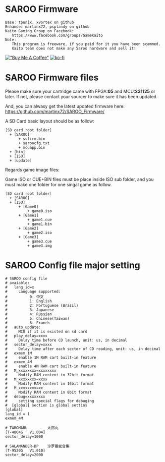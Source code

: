 # SAROO Firmware

<pre><code class="fenced-code-block language-SAROO">Base: tpunix, xvortex on github
Enhance: martinx72, psplandy on github
Kaito Gaming Group on Facebook:
   https://www.facebook.com/groups/GameKaito
Note:
   This program is freeware, if you paid for it you have been scammed.
   Kaito team does not make any Saroo hardware and sell it!
</code></pre>

[!["Buy Me A Coffee"](https://www.buymeacoffee.com/assets/img/custom_images/orange_img.png)](https://www.buymeacoffee.com/rgrdev)  [![ko-fi](https://ko-fi.com/img/githubbutton_sm.svg)](https://ko-fi.com/I2I1J3G3I)

# SAROO Firmware files

Please make sure your cartridge came with FPGA:**05** and MCU:**231125** or later. If not, please contact your sourcer to make sure it has been updated.

And, you can alwasy get the latest updated firmware here: https://github.com/martinx72/SAROO_Firmware/

A SD Card basic layout should be as follow:

<pre><code class="fenced-code-block language-SAROO">[SD card root folder]
  + [SAROO]
      + ssfirm.bin
      + saroocfg.txt
      + mcuapp.bin
  + [bin]
  + [ISO]
  + [update]
</code></pre>

Regards game image files:

Game ISO or CUE+BIN files must be place inside ISO sub folder, and you must make one folder for one singal game as follow.

<pre><code class="fenced-code-block language-SAROO">[SD card root folder]
  + [SAROO]
  + [ISO]
      + [Game0]
          + game0.iso
      + [Game1] 
          + game1.cue
          + game1.bin
      + [Game2] 
          + game2.iso
      + [Game3] 
          + game3.cue
          + game3.img
</code></pre>

# SAROO Config file major setting

<pre><code class="fenced-code-block language-SAROO"># SAROO config file
# avaiable:
#   lang_id=x
#     Language supported:  
#          0: 中文  
#          1: English 
#          2: Portuguese (Brazil)
#          3: Japanese 
#          4: Russian 
#          5: Chinese(Taiwan) 
#          6: Franch
#   auto_update:
#     MCU if it is existed on sd card
#   play_delay=xxxx
#     Delay time before CD launch, unit: us, in decimal
#   sector_delay=xxxx
#     Delay time after each sector of CD reading, unit: us, in decimal
#   exmem_1M
#     enable 1M RAM cart built-in feature
#   exmem_4M
#     enable 4M RAM cart built-in feature
#   M_xxxxxxxx=xxxxxxxx
#     Modify RAM content in 32bit format
#   M_xxxxxxxx=xxxx
#     Modify RAM content in 16bit format
#   M_xxxxxxxx=xx
#     Modify RAM content in 8bit format
#   debug=xxxxxxxx
#     setting special flags for debuging
#  [global] section is global settins
[global]
lang_id = 1
exmem_4M

# TAROMARU         太郎丸
[T-4804G   V1.004]
sector_delay=1000

# SALAMANDER-DP    沙罗曼蛇合集
[T-9520G   V1.010]
sector_delay=2000
</code></pre>
